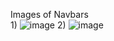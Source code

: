 Images of Navbars <br>
1)
![image](https://user-images.githubusercontent.com/125631878/233687400-cddc01d8-d753-46f4-a1ac-ff06c0c00062.png)
2)
![image](https://user-images.githubusercontent.com/125631878/233687533-0aebcde8-b756-47ce-b24f-5221ee6f797b.png)
